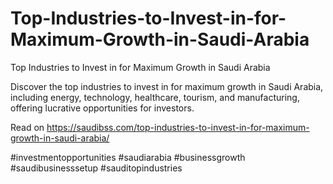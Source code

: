 # Top-Industries-to-Invest-in-for-Maximum-Growth-in-Saudi-Arabia
Top Industries to Invest in for Maximum Growth in Saudi Arabia

Discover the top industries to invest in for maximum growth in Saudi Arabia, including energy, technology, healthcare, tourism, and manufacturing, offering lucrative opportunities for investors.

Read on https://saudibss.com/top-industries-to-invest-in-for-maximum-growth-in-saudi-arabia/

#investmentopportunities #saudiarabia #businessgrowth #saudibusinesssetup #sauditopindustries

